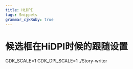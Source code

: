 ```yaml
---
title: HiDPI 
tags: Snippets
grammar_cjkRuby: true
---
```


# 候选框在HiDPI时候的跟随设置

GDK_SCALE=1 GDK_DPI_SCALE=1 ./Story-writer


